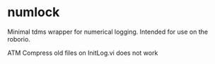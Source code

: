 # numlock

Minimal tdms wrapper for numerical logging. Intended for use on the roborio.

ATM Compress old files on InitLog.vi does not work